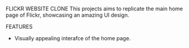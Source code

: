 FLICKR WEBSITE CLONE
This projects aims to replicate the main home page of Flickr, showcasing an amazing UI design.

FEATURES
* Visually appealing interafce of the home page.
  
